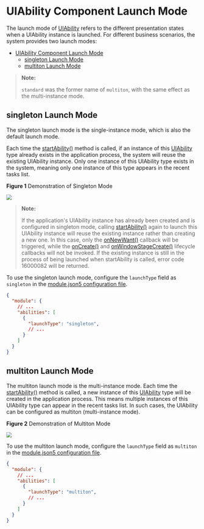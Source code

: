 # UIAbility Component Launch Mode

The launch mode of [UIAbility](../../../API_Reference/source_zh_cn/apis/AbilityKit/cj-apis-ability.md#class-uiability) refers to the different presentation states when a UIAbility instance is launched. For different business scenarios, the system provides two launch modes:

- [UIAbility Component Launch Mode](#uiability-component-launch-mode)
  - [singleton Launch Mode](#singleton-launch-mode)
  - [multiton Launch Mode](#multiton-launch-mode)

> **Note:**
>
> `standard` was the former name of `multiton`, with the same effect as the multi-instance mode.

## singleton Launch Mode

The singleton launch mode is the single-instance mode, which is also the default launch mode.

Each time the [startAbility()](../../../API_Reference/source_zh_cn/apis/AbilityKit/cj-apis-ability.md#func-startabilitywant) method is called, if an instance of this [UIAbility](../../../API_Reference/source_zh_cn/apis/AbilityKit/cj-apis-ability.md#class-uiability) type already exists in the application process, the system will reuse the existing UIAbility instance. Only one instance of this UIAbility type exists in the system, meaning only one instance of this type appears in the recent tasks list.

**Figure 1** Demonstration of Singleton Mode  

<img src="./figures/uiability-launch-type1.gif" style="zoom:90%">

> **Note:**
>
> If the application's UIAbility instance has already been created and is configured in singleton mode, calling [startAbility()](../../../API_Reference/source_zh_cn/apis/AbilityKit/cj-apis-ability.md#func-startabilitywant) again to launch this UIAbility instance will reuse the existing instance rather than creating a new one. In this case, only the [onNewWant()](../../../API_Reference/source_zh_cn/apis/AbilityKit/cj-apis-ability.md#func-onnewwantwant-launchparam) callback will be triggered, while the [onCreate()](../../../API_Reference/source_zh_cn/apis/AbilityKit/cj-apis-ability.md#func-oncreatewant-launchparam) and [onWindowStageCreate()](../../../API_Reference/source_zh_cn/apis/AbilityKit/cj-apis-ability.md#func-onwindowstagecreatewindowstage) lifecycle callbacks will not be invoked. If the existing instance is still in the process of being launched when startAbility is called, error code 16000082 will be returned.

To use the singleton launch mode, configure the `launchType` field as `singleton` in the [module.json5 configuration file](../cj-start/basic-knowledge/module-configuration-file.md).

```json
{
  "module": {
    // ...
    "abilities": [
      {
        "launchType": "singleton",
        // ...
      }
    ]
  }
}
```

## multiton Launch Mode

The multiton launch mode is the multi-instance mode. Each time the [startAbility()](../../../API_Reference/source_zh_cn/apis/AbilityKit/cj-apis-ability.md#func-startabilitywant) method is called, a new instance of this [UIAbility](../../../API_Reference/source_zh_cn/apis/AbilityKit/cj-apis-ability.md#class-uiability) type will be created in the application process. This means multiple instances of this UIAbility type can appear in the recent tasks list. In such cases, the UIAbility can be configured as multiton (multi-instance mode).

**Figure 2** Demonstration of Multiton Mode  

<img src="./figures/uiability-launch-type2.gif" style="zoom:90%">

To use the multiton launch mode, configure the `launchType` field as `multiton` in the [module.json5 configuration file](../cj-start/basic-knowledge/module-configuration-file.md).

```json
{
  "module": {
    // ...
    "abilities": [
      {
        "launchType": "multiton",
        // ...
      }
    ]
  }
}
```